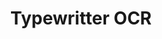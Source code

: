 ---
word: "true"

types: "word"

title: "Typewritter OCR"
enwords: "TypeWritten Optical Character Recognition"
arabic: "التعرف الآلي على الكلام المطبوع"
categories : ['OCR', 'Information Retrieval']
tags : ['typewritten','OCR','optical','character','recognition']
translators : ['Tarek Oraby']
arlexicons : ['ع']
enlexicons : ['T']
authors : ['Tarek Oraby']
citations: ['N/A']
sources: "N/A"
slug: ""
---